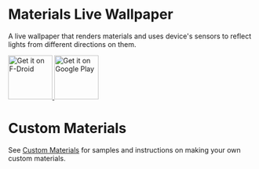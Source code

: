 # Materials Live Wallpaper

A live wallpaper that renders materials and uses device's sensors to reflect lights from different directions on them.

<a href="https://f-droid.org/en/packages/com.reminimalism.materialslivewallpaper/" target="_blank">
  <img src="https://f-droid.org/badge/get-it-on.png" alt="Get it on F-Droid" height="90"/>
</a>
<a href="https://play.google.com/store/apps/details?id=com.reminimalism.materialslivewallpaper" target="_blank">
  <img src="https://play.google.com/intl/en_us/badges/images/generic/en-play-badge.png" alt="Get it on Google Play" height="90"/>
</a>

# Custom Materials

See [Custom Materials](https://github.com/Reminimalism/MaterialsLiveWallpaperCustomMaterials) for samples and instructions on making your own custom materials.

